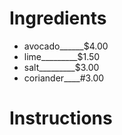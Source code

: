 # Ingredients
- avocado______$4.00
- lime_________$1.50
- salt_________$3.00
- coriander____#3.00
# Instructions
